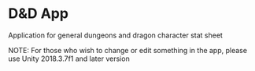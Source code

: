 # D&D App

Application for general dungeons and dragon character stat sheet

NOTE: For those who wish to change or edit something in the app, please use Unity 2018.3.7f1 and later version
